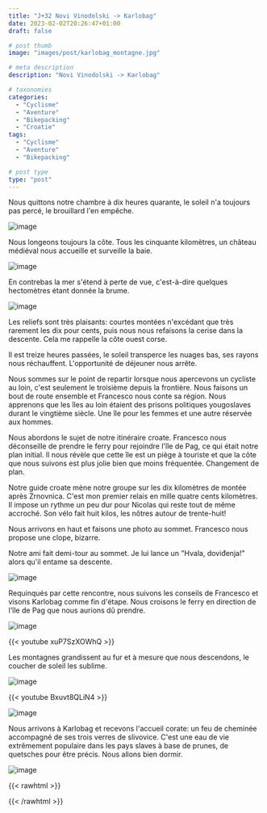 ```yaml
---
title: "J+32 Novi Vinodolski -> Karlobag"
date: 2023-02-02T20:26:47+01:00
draft: false

# post thumb
image: "images/post/karlobag_montagne.jpg"

# meta description
description: "Novi Vinodolski -> Karlobag"

# taxonomies
categories:
  - "Cyclisme" 
  - "Aventure" 
  - "Bikepacking"
  - "Croatie" 
tags:
  - "Cyclisme" 
  - "Aventure" 
  - "Bikepacking" 

# post type
type: "post"
---
```


Nous quittons notre chambre à dix heures quarante, le soleil n'a toujours pas percé, le brouillard l'en empêche. 

![image](../../images/post/karlobag_soleil.jpg)

Nous longeons toujours la côte. Tous les cinquante kilomètres, un château médiéval nous accueille et surveille la baie. 

![image](../../images/post/karlobag_chateau.jpg)

En contrebas la mer s'étend à perte de vue, c'est-à-dire quelques hectomètres étant donnée la brume. 

![image](../../images/post/karlobag_eau.jpg)

Les reliefs sont très plaisants: courtes montées n'excédant que très rarement les dix pour cents, puis nous nous refaisons la cerise dans la descente. Cela me rappelle la côte ouest corse. 

Il est treize heures passées, le soleil transperce les nuages bas, ses rayons nous réchauffent. L'opportunité de déjeuner nous arrête. 

Nous sommes sur le point de repartir lorsque nous apercevons un cycliste au loin, c'est seulement le troisième  depuis la frontière. Nous faisons un bout de route ensemble et Francesco nous conte sa région. Nous apprenons que les îles au loin étaient des prisons politiques yougoslaves durant le vingtième siècle. Une île pour les femmes et une autre réservée aux hommes. 

Nous abordons le sujet de notre itinéraire croate. Francesco nous déconseille de prendre le ferry pour rejoindre l'île de Pag, ce qui était notre plan initial. Il nous révèle que cette île est un piège à touriste et que la côte que nous suivons est plus jolie bien que moins fréquentée. Changement de plan. 

Notre guide croate mène notre groupe sur les dix kilomètres de montée après Zrnovnica. C'est mon premier relais en mille quatre cents kilomètres. Il impose un rythme un peu dur pour Nicolas qui reste tout de même accroché. Son vélo fait huit kilos, les nôtres autour de trente-huit! 

Nous arrivons en haut et faisons une photo au sommet. Francesco nous propose une clope, bizarre.

Notre ami fait demi-tour au sommet. Je lui lance un "Hvala, doviđenja!" alors qu'il entame sa descente. 

![image](../../images/post/karlobag_francesco.jpg)

Requinqués par cette rencontre, nous suivons les conseils de Francesco et visons Karlobag comme fin d'étape. Nous croisons le ferry en direction de l'île de Pag que nous aurions dû prendre. 

![image](../../images/post/karlobag_ferry.jpg)

{{< youtube xuP7SzXOWhQ >}} 

Les montagnes grandissent au fur et à mesure que nous descendons, le coucher de soleil les sublime. 

![image](../../images/post/karlobag_pont.jpg)

{{< youtube Bxuvt8QLiN4 >}}

![image](../../images/post/karlobag_lune.jpg)

Nous arrivons à Karlobag et recevons l'accueil corate: un feu de cheminée accompagné de ses trois verres de slivovice. C'est une eau de vie extrêmement populaire dans les pays slaves à base de prunes, de quetsches pour être précis. Nous allons bien dormir. 

![image](../../images/post/karlobag_slivovice.jpg)


{{< rawhtml >}}
<div class="strava-embed-placeholder" data-embed-type="activity" data-embed-id="8494095833"></div><script src="https://strava-embeds.com/embed.js"></script>
{{< /rawhtml >}}
